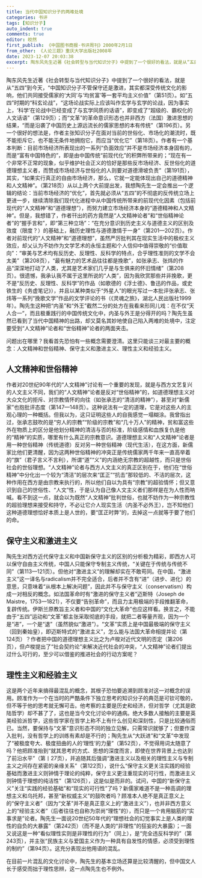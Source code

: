 ```yaml
---
title: 当代中国知识分子的两难处境
categories: 书评
tags: [知识分子]
auto_indent: true
comments: true
editor: 皎然
first_publish: 《中国图书商报·书评周刊》2000年2月1日
from_other: 《人论三题》重庆大学出版社2008年
date: 2023-12-07 20:03:38
excerpt: 陶东风先生近著《社会转型与当代知识分子》中提到了一个很好的看法，就是从“五四”到今天，“中国知识分子不管保守还是激进，其实都深受传统文化的影响，他们共同接受儒家的‘大同’与‘均贫富’等一套平均主义价值”（第51页）。如“五四”时期的“科玄论战”，“这场论战实际上应该叫作玄学与玄学的论战，因为事实上，‘科学’在论战中已经变成了与玄学同质的话语”，即变成了“超级的、霸权化的人文话语”（第129页）；而“文革”的革命意识形态也并非西方（法国）激进思想的结果，“而是沿袭了中国历史上源远流长的儒家思想的本有传统”（第196页）。另一个很好的想法是，作者主张知识分子在面对当前的世俗化、市场化的潮流时，既不能拒斥它，也不能无条件地拥抱它，而应当“优化它”（第18页）。
---
```

陶东风先生近著《社会转型与当代知识分子》中提到了一个很好的看法，就是从“五四”到今天，“中国知识分子不管保守还是激进，其实都深受传统文化的影响，他们共同接受儒家的‘大同’与‘均贫富’等一套平均主义价值”（第51页）。如“五四”时期的“科玄论战”，“这场论战实际上应该叫作玄学与玄学的论战，因为事实上，‘科学’在论战中已经变成了与玄学同质的话语”，即变成了“超级的、霸权化的人文话语”（第129页）；而“文革”的革命意识形态也并非西方（法国）激进思想的结果，“而是沿袭了中国历史上源远流长的儒家思想的本有传统”（第196页）。另一个很好的想法是，作者主张知识分子在面对当前的世俗化、市场化的潮流时，既不能拒斥它，也不能无条件地拥抱它，而应当“优化它”（第18页）。作者有一个基本判断：目前市场经济所表现出的一系列“负面效应”并不是市场经济本身固有的，而是“富有中国特色的”，即是由中国传统“前现代化”的积弊所带来的；“现在有一个非常不正常的现象，似乎维护社会正义的恰好是那些反市场经济、反世俗化的道德理想主义者，而赞成市场经济与世俗化的人则要对道德滑坡负责”（第191页），其实，“如果实行真正的自由市场经济，那么，它就一定能体现出自己的道德精神和人文精神”。（第218页）从以上两个大前提出发，我想陶先生一定会推出一个逻辑的结论：当前市场经济的“优化”，首先就必须从“五四”的不彻底的反传统立场上更进一步，继续清除我们现代化进程中从中国传统所带来的前现代化因素（包括前现代的“人文精神”和“道德理想”），而努力建立市场经济本身的“道德精神和人文精神”。但是，我想错了，作者幵出的药方竟然是“人文精神论者”和“世俗精神论者”的“握手言和”，即“第三种立场”：“在充分意识到历史主义与道德主义的区别及效度（限度？）的基础上，融历史理性与道德激情于一身”（第201—202页）。作者对前现代的“人文精神”和“道德理想”，虽然严厉批判其在现实生活中的极权主义效应，却乂认为不妨作为文学艺术的永恒主题和个人信仰中值得崇敬的“价值取向”：“审美与艺术均有反历史、反理性、反科学的特点，合乎理性准则的文学不会太美”（第208页），“最有魅力的艺术品往往都是挽歌”，如张承志、张炜的作品“深深地打动了人类，尤其是艺术家们几乎是与生俱来的怀旧情绪”（第208页）。很遗憾，我承认我不属于这里所说的“人类”，因为我欣赏那些并非挽歌，更不是“反历史、反理性、反科学”的作品（如歌德的《浮士德》、鲁迅的作品，或史铁生的《务虚笔记》），并且以某种类似于“外星人”的眼光写过一本批评张承志、张炜等一系列“挽歌文学”作品的文学评论的书（《灵魂之旅》，湖北人民出版社1999年）。陶先生这种把“内圣”和“外王”截然二分的处方在我看来形同儿戏：在不仅“天人合一”，而且极重践行的中国传统文化中，内圣与外王是分得开的吗？陶先生虽然已看到了当代中国精神的出路，却又莫名其妙地使自己陷入两难的处境中，注定要受到“人文精神”论者和“世俗精神”论者的两面夹击。

问题出在哪里？我看首先恐怕有一些概念需要澄清。这里只能谈三对最主要的概念：人文精神和世俗精神、保守主义和激进主义、理性主义和经验主义。

## 人文精神和世俗精神

作者对20世纪90年代的“人文精神”讨论有一个重要的发现，就是与西方文艺复兴的人文主义不同，我们的“人文精神”论者是反对“世俗精神”的，如道德理想主义对大众文化的拒斥、对宗教情怀的向往（如张承志的“清洁的精神”），甚至对“新儒家”也抱批评态度（第147—148页）。这种说法有一定的道理，它是对这些人的主观心理的一种概括。但我以为，这只证明这些人的自我感觉一塌糊涂。我曾指出过，张承志鼓吹的是“穷人的宗教”“阶级的宗教”和“几十万人”的精神，贫和富这些外在物质上的区分是他划分精神的清洁与否的标准，阶级感情和血族复仇是他的“精神”的实质，哪里有什么真正的宗教意识。道德理想主义和“人文精神”论者是用一种世俗精神（传统道德）反对另一种世俗精神（现代生活），在这方面，新儒家比他们更清醒，因为这两种世俗精神的冲突正是传统儒家两千年来一直高举着的“旗”（君子言义不言利），所谓“道”“义”的内涵绝无宗教的超越性，而只是世俗社会的世俗理想。“人文精神”论者与西方人文主义的真正区别在于，他们在“世俗精神”中分化出一个较为“清洁”的层次来“匡正”“抗击”那较低的、不洁的层次，这种作用在西方是由宗教来执行的，所以他们自以为具有“宗教”的超验情怀；但又意识到自己的世俗性、“人文”性，于是认为自己像人文主义者们那样是在为人性而呐喊。看不到这一点，就会以为既然“人文精神”批判世俗，也就不妨作为一种宗教性的超验理想来接受和持守，不必让它介人现实生活（内圣不必外王），岂不知他们这种道德理想恰好本质上是人世的，要“匡正时弊”的，去掉这一点就等于要了他们的命。

## 保守主义和激进主义

陶先生对西方近代保守主义和中国新保守主义的区别的分析极为精彩，即西方人可以保守自由主义传统，中国人只能保守专制主义传统，“关键在于传统与传统不同”（第113—121页）。但他对“激进主义”的理解却实在不敢苟同。在中国，“激进主义”这一译名与radicalism并不完全适合，后者并不含有“进”（进步、进化）的意思，只意味着“从根本上解决问题”，因此并不与保守主义（conservatism）构成一对相反的概念。如法国革命时有“激进的保守主义者”迈斯特（Joseph de Maistre，1753—1821），不仅要“告别革命”，而且力主用极端的手段推翻革命，复辟传统。伊斯兰原教旨主义者和中国的“文化大革命”也应这样看。换言之，不能由于“五四”运动和“文革”都主张采取彻底的手段，就把二者等量齐观，因为一个是“进”，一个是“退”（虽然貌似“激进”）。“文革”实质上是中国最极端的保守主义（回到秦始皇），即迈斯特式的“激进主义”，怎么能与法国大革命相提并论（第124页）？作者把中国的道德理想主义比之为卢梭对近代文明的否定（第206页），但卢梭提出了“社会契约论”来解决近代社会的冲突，“人文精神”论者们提出过什么可行的，至少可以借鉴的推进社会的行动方案呢？

## 理性主义和经验主义

这是两个近年来搞得最混乱的概念，其根子恐怕要追溯到顾准对这一对概念的误用。顾准作为一个在当时的严酷条件下独立思考的知识分子的典范是可钦可敬的，但不等于他的思考就无懈可击。他考察的主要是历史和经济，但对哲学（尤其是欧陆哲学）却不甚了了，这也是当今文化讨论中的通病。绝大多数人接触的主要是英美经验派哲学，这些哲学家在哲学上称不上有什么创见和深刻性，只是比较通俗而已。当然，要保持与“文革”意识形态不同的独立见解，只需常识就够了；但要作深入批判，没有哲学上的训练有素却是不行的；陶先生从“大跃进”和“文革”中发现了“被极度夸大、极度扭曲的人的‘理性’的力量”（第52页），不觉得用词太随意了吗？他把顾准抬到“就其思考的方式、思想的深度而言，即使在世界背景上也达到了前沿水平”（第丨27页），并追随其后强调“激进主义以及相关的理性主义与专制主义之间存在紧密的亲缘关系”（第122页），说什么“保守主义更关注实践的经验基础而激进主义则钟情于理论的纯粹，保守主义更注重现实的可行性，而激进主义则钟情于理想的纯洁性”（第126页），这是似是而非的。试问，中国的“新保守主义”关注“实践的经验基础”和“现实的可行性”了吗？新儒家难道不是一种高调的理想主义和乌托邦，甚至“新权威主义”的鼓吹者吗？顾准本人绝不是真正意义上的“保守主义者”（因为“文革”并不是真正意义上的“激进主义”），也并非西方意义上的“经验主义者”（后者往往也自称为崇尚“理性”的），而只是一个肯用脑筋的“实事求是”论者。陶先生一面说20世纪50年代的“理想社会的幻觉事实上是人类的理性的自负的大暴露”（第242页）（而不是人类的“非理性”的狂妄的大暴露）；一面又说这是一种“看似理性实则是非理性的行为”（同上），是“完全违反科学的”（第243页），并主张“民族主义与爱国主义作为一种具有自发性的情感，必须受到理性的制约”（第94页）。这充分表现出他用语的混乱。

在目前一片混乱的文化讨论中，陶先生的基本立场还算是比较清醒的，但中国文人长于感受而拙于理性思辨，这一点陶先生也不例外。